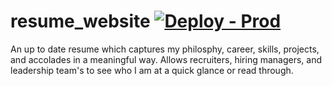 # resume_website [![Deploy - Prod](https://github.com/zachreborn/resume_website/actions/workflows/main.yml/badge.svg?event=push)](https://github.com/zachreborn/resume_website/actions/workflows/main.yml)


An up to date resume which captures my philosphy, career, skills, projects, and accolades in a meaningful way. Allows recruiters, hiring managers, and leadership team's to see who I am at a quick glance or read through.